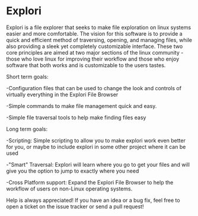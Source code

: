 # Explori


Explori is a file explorer that seeks to make file exploration on linux systems easier and more comfortable. The vision for this software is to provide a quick and efficient method of traversing, opening, and managing files, while also providing a sleek yet completely customizable interface. These two core principles are aimed at two major sections of the linux community - those who love linux for improving their workflow and those who enjoy software that both works and is customizable to the users tastes.

Short term goals:

-Configuration files that can be used to change the look and controls of virtually everything in the Explori File Browser

-Simple commands to make file management quick and easy.

-Simple file traversal tools to help make finding files easy


Long term goals:

-Scripting: Simple scripting to allow you to make explori work even better for you, or maybe to include explori in some other project where it can be used

-"Smart" Traversal: Explori will learn where you go to get your files and will give you the option to jump to exactly where you need

-Cross Platform support: Expand the Explori File Browser to help the workflow of users on non-Linux operating systems.



Help is always appreciated! If you have an idea or a bug fix, feel free to open a ticket on the issue tracker or send a pull request!
